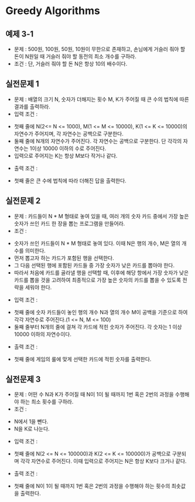 # Greedy Algorithms

## 예제 3-1

- 문제 : 500원, 100원, 50원, 10원이 무한으로 존재하고, 손님에게 거슬러 줘야 할 돈이 N원일 때 거슬러 줘야 할 동전의 최소 개수를 구하라.
- 조건 : 단, 거슬러 줘야 할 돈 N은 항상 10의 배수이다.

## 실전문제 1

- 문제 : 배열의 크기 N, 숫자가 더해지는 횟수 M, K가 주어질 때 큰 수의 법칙에 따른 결과를 출력하라.
- 입력 조건 :

* 첫째 줄에 N(2<= N <= 1000), M(1 <= M <= 10000), K(1 <= K <= 10000)의 자연수가 주어지며, 각 자연수는 공백으로 구분한다.
* 둘째 줄에 N개의 자연수가 주어진다. 각 자연수는 공백으로 구분한다. 단 각각의 자연수는 1이상 10000 이하의 수로 주어진다.
* 입력으로 주어지는 K는 항상 M보다 작거나 같다.

- 출력 조건 :

* 첫째 줄은 큰 수에 법칙에 따라 더해진 답을 출력한다.

## 실전문제 2

- 문제 : 카드들이 N \* M 형태로 놓여 있을 때, 여러 개의 숫자 카드 중에서 가장 높은 숫자가 쓰인 카드 한 장을 뽑는 프로그램을 만들어라.
- 조건 :

* 숫자가 쓰인 카드들이 N \* M 형태로 놓여 있다. 이때 N은 행의 개수, M은 열의 개수를 의미한다.
* 먼저 뽑고자 하는 카드가 포함된 행을 선택한다.
* 그 다음 선택된 행에 포함된 카드들 중 가장 숫자가 낮은 카드를 뽑아야 한다.
* 따라서 처음에 카드를 골라낼 행을 선택할 때, 이후에 해당 항에서 가장 숫자가 낮은 카드를 뽑을 것을 고려하여 최종적으로 가장 높은 숫자의 카드를 뽑을 수 있도록 전략을 세워야 한다.

- 입력 조건 :

* 첫째 줄에 숫자 카드들이 놓인 행의 개수 N과 열의 개수 M이 공백을 기준으로 하여 각각 자연수로 주어진다.(1 <= N, M <= 100)
* 둘째 줄부터 N개의 줄에 걸쳐 각 카드에 적힌 숫자가 주어진다. 각 숫자는 1 이상 10000 이하의 자연수이다.

- 출력 조건 :

* 첫째 줄에 게임의 룰에 맞게 선택한 카드에 적힌 숫자를 출력한다.

## 실전문제 3

- 문제 : 어떤 수 N과 K가 주어질 때 N이 1이 될 때까지 1번 혹은 2번의 과정을 수행해야 하는 최소 횟수를 구하라.
- 조건 :

* N에서 1을 뺀다.
* N을 K로 나눈다.

- 입력 조건 :

* 첫째 줄에 N(2 <= N <= 100000)과 K(2 <= K <= 100000)가 공백으로 구분되며 각각 자연수로 주어진다. 이때 입력으로 주어지는 N은 항상 K보다 크거나 같다.

- 출력 조건 :

* 첫째 줄에 N이 1이 될 때까지 1번 혹은 2번의 과정을 수행해야 하는 횟수의 최솟값을 출력한다.
